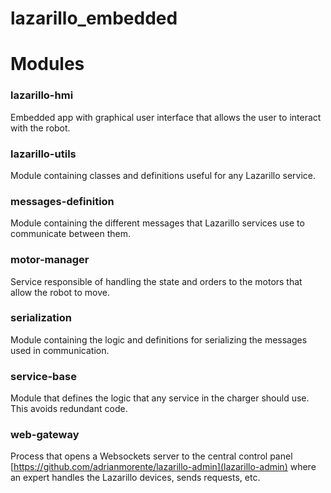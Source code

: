 # lazarillo_embedded

# Modules

### lazarillo-hmi

Embedded app with graphical user interface that allows the user to interact with the robot.


### lazarillo-utils

Module containing classes and definitions useful for any Lazarillo service.


### messages-definition

Module containing the different messages that Lazarillo services use to communicate between them.


### motor-manager

Service responsible of handling the state and orders to the motors that allow the robot to move.


### serialization

Module containing the logic and definitions for serializing the messages used in communication.


### service-base

Module that defines the logic that any service in the charger should use. This avoids redundant code.


### web-gateway

Process that opens a Websockets server to the central control panel [https://github.com/adrianmorente/lazarillo-admin](lazarillo-admin) where an expert handles the Lazarillo devices, sends requests, etc.
